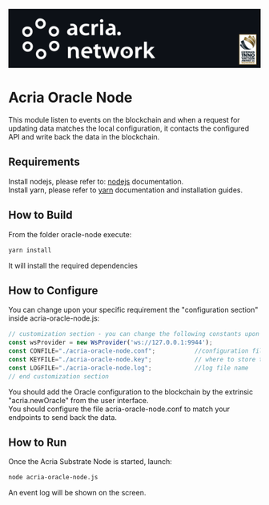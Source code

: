 ![Header](https://github.com/Acria-Network/Acria-Oracle-Node-Qt/blob/main/img/New%20Project.png)

# Acria Oracle Node

This module listen to events on the blockchain and when a request for updating data matches the local configuration, it contacts the configured API and write back the data in the blockchain.  

## Requirements

Install nodejs, please refer to: [nodejs](https://nodejs.dev) documentation.  
Install yarn, please refer to [yarn](https://yarnpkg.com/) documentation and installation guides.  

## How to Build
From the folder oracle-node execute:  
```sh
yarn install  
```
It will install the required dependencies  


## How to Configure

You can change upon your specific requirement the "configuration section" inside  acria-oracle-node.js:  
```js
// customization section - you can change the following constants upon your preferences
const wsProvider = new WsProvider('ws://127.0.0.1:9944');
const CONFILE="./acria-oracle-node.conf";           //configuration file
const KEYFILE="./acria-oracle-node.key";            // where to store the keys
const LOGFILE="./acria-oracle-node.log";            //log file name
// end customization section
```
You should add the Oracle configuration to the blockchain by the extrinsic "acria.newOracle" from the user interface.  
You should configure the file acria-oracle-node.conf to match your endpoints to send back the data.  

## How to Run
Once the Acria Substrate Node is started, launch:  
```sh
node acria-oracle-node.js  
```

An event log will be shown on the screen.  




